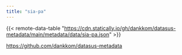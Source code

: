 ```yaml
---
title: "sia-pa"
---
```


{{< remote-data-table "https://cdn.statically.io/gh/dankkom/datasus-metadata/main/metadata/data/sia-pa.json" >}}

https://github.com/dankkom/datasus-metadata
